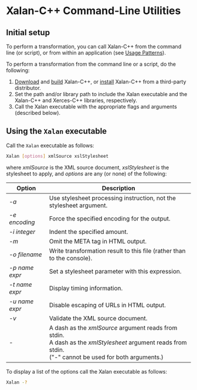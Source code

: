 # Xalan-C++ Command-Line Utilities

## Initial setup

To perform a transformation, you can call Xalan-C++ from the command
line (or script), or from within an application (see
[Usage Patterns](usagepatterns.md)).

To perform a transformation from the command line or a script, do the following:

1. [Download](download.md) and [build](build.md) Xalan-C++, or
   [install](install.md) Xalan-C++ from a third-party distributor.
2. Set the path and/or library path to include the Xalan executable
   and the Xalan-C++ and Xerces-C++ libraries, respectively.
3. Call the Xalan executable with the appropriate flags and arguments
   (described below).

## Using the `Xalan` executable

Call the `Xalan` executable as follows:

```sh
Xalan [options] xmlSource xslStylesheet
```

where *xmlSource* is the XML source document, *xslStylesheet* is the
stylesheet to apply, and *options* are any (or none) of the following:

| Option         | Description                                                            |
|----------------|------------------------------------------------------------------------|
| *-a*           | Use stylesheet processing instruction, not the stylesheet argument.    |
| *-e encoding*  | Force the specified encoding for the output.                           |
| *-i integer*   | Indent the specified amount.                                           |
| *-m*           | Omit the META tag in HTML output.                                      |
| *-o filename*  | Write transformation result to this file (rather than to the console). |
| *-p name expr* | Set a stylesheet parameter with this expression.                       |
| *-t name expr* | Display timing information.                                            |
| *-u name expr* | Disable escaping of URLs in HTML output.                               |
| *-v*           | Validate the XML source document.                                      |
| *-*            | A dash as the *xmlSource* argument reads from stdin.<br>A dash as the *xmlStylesheet* argument reads from stdin.<br/>("-" cannot be used for both arguments.) |

To display a list of the options call the Xalan executable as follows:

```sh
Xalan -?
```
